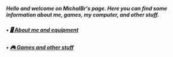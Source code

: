 <h5>Hello and welcome on MichalBr's page. Here you can find some information about me, games, my computer, and other stuff.</h5>
<h5>• <a href="https://github.com/TheMichalBr/michalbr/blob/main/about_me_and_equipment.md"> 🖥️ About me and equipment</a></h5>
<h5>• <a href="https://github.com/TheMichalBr/michalbr/blob/main/games_and_other.md"> 🎮 Games and other stuff</a></h5>